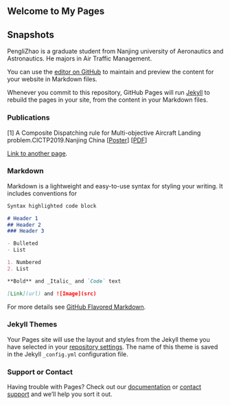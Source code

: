 ## Welcome to My Pages

## Snapshots 

PengliZhao is a graduate student from Nanjing university of Aeronautics and Astronautics. He majors in Air Traffic Management. 

You can use the [editor on GitHub](https://github.com/zhaoph2008/zhaoph2008.github.io/edit/master/README.md) to maintain and preview the content for your website in Markdown files.

Whenever you commit to this repository, GitHub Pages will run [Jekyll](https://jekyllrb.com/) to rebuild the pages in your site, from the content in your Markdown files.

### Publications

[1] A Composite Dispatching rule for Multi-objective Aircraft Landing problem.CICTP2019.Nanjing China
\[[Poster](<https://zhaoph2008.github.io/papers/1poster.pdf>)] \[[PDF](<https://zhaoph2008.github.io/papers/1article.pdf>)]



[Link to another page](./anotherpage.html).


### Markdown

Markdown is a lightweight and easy-to-use syntax for styling your writing. It includes conventions for

```markdown
Syntax highlighted code block

# Header 1
## Header 2
### Header 3

- Bulleted
- List

1. Numbered
2. List

**Bold** and _Italic_ and `Code` text

[Link](url) and ![Image](src)
```

For more details see [GitHub Flavored Markdown](https://guides.github.com/features/mastering-markdown/).

### Jekyll Themes

Your Pages site will use the layout and styles from the Jekyll theme you have selected in your [repository settings](https://github.com/zhaoph2008/zhaoph2008.github.io/settings). The name of this theme is saved in the Jekyll `_config.yml` configuration file.

### Support or Contact

Having trouble with Pages? Check out our [documentation](https://help.github.com/categories/github-pages-basics/) or [contact support](https://github.com/contact) and we’ll help you sort it out.
